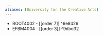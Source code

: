 ```yaml
---
aliases: [University for the Creative Arts]
---
```


-   BOOT4002 - [[order 7]] ^9e9429
-   EFBM4004 - [[order 3]] ^9dbd32

